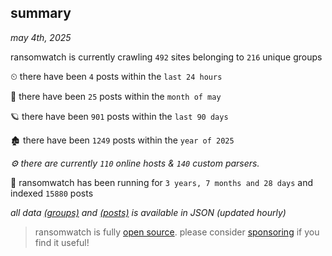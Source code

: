
## summary
_may 4th, 2025_

ransomwatch is currently crawling `492` sites belonging to `216` unique groups

⏲ there have been `4` posts within the `last 24 hours`

🦈 there have been `25` posts within the `month of may`

🪐 there have been `901` posts within the `last 90 days`

🏚 there have been `1249` posts within the `year of 2025`

_⚙️ there are currently `110` online hosts & `140` custom parsers._

🦕 ransomwatch has been running for `3 years, 7 months and 28 days` and indexed `15880` posts

_all data  [(groups)](http://ransomwhat.telemetry.ltd/groups) and [(posts)](http://ransomwhat.telemetry.ltd/posts) is available in JSON (updated hourly)_

> ransomwatch is fully [open source](https://github.com/joshhighet/ransomwatch#ransomwatch--). please consider [sponsoring](https://github.com/sponsors/joshhighet) if you find it useful!
